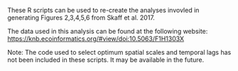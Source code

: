 These R scripts can be used to re-create the analyses invovled in generating Figures 2,3,4,5,6 from Skaff et al. 2017. 

The data used in this analysis can be found at the following website: https://knb.ecoinformatics.org/#view/doi:10.5063/F1H1303X

Note: The code used to select optimum spatial scales and temporal lags has not been included in these scripts. It may be available in the future.
